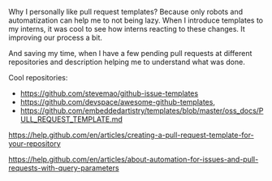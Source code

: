 
Why I personally like pull request templates?
Because only robots and automatization can help me to not being lazy.
When I introduce templates to my interns, it was cool to see how
interns reacting to these changes.
It improving our process a bit.

And saving my time, when I have a few pending pull requests
at different repositories and description helping me to understand what was done.


Cool repositories:
- https://github.com/stevemao/github-issue-templates
- https://github.com/devspace/awesome-github-templates,
- https://github.com/embeddedartistry/templates/blob/master/oss_docs/PULL_REQUEST_TEMPLATE.md



https://help.github.com/en/articles/creating-a-pull-request-template-for-your-repository



https://help.github.com/en/articles/about-automation-for-issues-and-pull-requests-with-query-parameters

